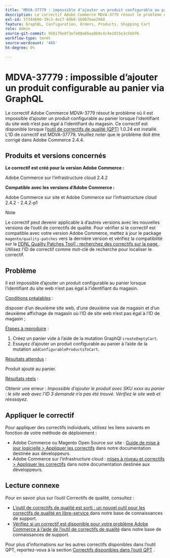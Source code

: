 ```yaml
---
title: 'MDVA-37779 : impossible d’ajouter un produit configurable au panier via GraphQL'
description: Le correctif Adobe Commerce MDVA-3779 résout le problème où il est impossible d’ajouter un produit configurable au panier lorsque l’identifiant du site web n’est pas égal à l’identifiant du magasin. Ce correctif est disponible lorsque l’[outil de correctifs de qualité (QPT)](/help/announcements/adobe-commerce-announcements/magento-quality-patches-released-new-tool-to-self-serve-quality-patches.md) 1.0.24 est installé. L’ID de correctif est MDVA-37779. Veuillez noter que le problème doit être corrigé dans Adobe Commerce 2.4.4. 
exl-id: 5f344896-39c3-4e17-89b8-1b987bae2968
feature: GraphQL, Configuration, Orders, Products, Shopping Cart
role: Admin
source-git-commit: 958179e0f3efe08e65ea8b0c4c4e1015e3c5bb76
workflow-type: tm+mt
source-wordcount: '465'
ht-degree: 0%

---
```


# MDVA-37779 : impossible d’ajouter un produit configurable au panier via GraphQL

Le correctif Adobe Commerce MDVA-3779 résout le problème où il est impossible d’ajouter un produit configurable au panier lorsque l’identifiant du site web n’est pas égal à l’identifiant du magasin. Ce correctif est disponible lorsque l’[outil de correctifs de qualité (QPT)](/help/announcements/adobe-commerce-announcements/magento-quality-patches-released-new-tool-to-self-serve-quality-patches.md) 1.0.24 est installé. L’ID de correctif est MDVA-37779. Veuillez noter que le problème doit être corrigé dans Adobe Commerce 2.4.4.

## Produits et versions concernés

**Le correctif est créé pour la version Adobe Commerce :**

Adobe Commerce sur l’infrastructure cloud 2.4.2

**Compatible avec les versions d’Adobe Commerce :**

Adobe Commerce sur site et Adobe Commerce sur l’infrastructure cloud 2.4.2 - 2.4.2-p1

>[!NOTE]
>
>Le correctif peut devenir applicable à d’autres versions avec les nouvelles versions de l’outil de correctifs de qualité. Pour vérifier si le correctif est compatible avec votre version Adobe Commerce, mettez à jour le package `magento/quality-patches` vers la dernière version et vérifiez la compatibilité sur la [[!DNL Quality Patches Tool] : recherchez des correctifs sur la page ](https://devdocs.magento.com/quality-patches/tool.html#patch-grid). Utilisez l’ID de correctif comme mot-clé de recherche pour localiser le correctif.

## Problème

Il est impossible d’ajouter un produit configurable au panier lorsque l’identifiant du site web n’est pas égal à l’identifiant du magasin.

<u>Conditions préalables</u> :

disposer d’un deuxième site web, d’une deuxième vue de magasin et d’un deuxième affichage de magasin où l’ID de site web n’est pas égal à l’ID de magasin ;

<u>Étapes à reproduire</u> :

1. Créez un panier vide à l’aide de la mutation GraphQl `createEmptyCart`.
1. Essayez d’ajouter un produit configurable au panier à l’aide de la mutation `addConfigurableProductsToCart`.

<u>Résultats attendus</u> :

Produit ajouté au panier.

<u>Résultats réels</u> :

Obtenir une erreur : *Impossible d’ajouter le produit avec SKU xxxx au panier : le site web avec l’ID 3 demandé n’a pas été trouvé. Vérifiez le site web et réessayez.*

## Appliquer le correctif

Pour appliquer des correctifs individuels, utilisez les liens suivants en fonction de votre méthode de déploiement :

* Adobe Commerce ou Magento Open Source sur site : [Guide de mise à jour logicielle > Appliquer les correctifs](https://devdocs.magento.com/guides/v2.4/comp-mgr/patching/mqp.html) dans notre documentation destinée aux développeurs.
* Adobe Commerce sur l’infrastructure cloud : [mises à niveau et correctifs > Appliquer les correctifs](https://devdocs.magento.com/cloud/project/project-patch.html) dans notre documentation destinée aux développeurs.


## Lecture connexe

Pour en savoir plus sur l’outil Correctifs de qualité, consultez :

* [ L’outil de correctifs de qualité est sorti : un nouvel outil pour les correctifs de qualité en libre-service ](/help/announcements/adobe-commerce-announcements/magento-quality-patches-released-new-tool-to-self-serve-quality-patches.md) dans notre base de connaissances de support.
* [Vérifiez si un correctif est disponible pour votre problème Adobe Commerce à l’aide de l’outil de correctifs de qualité](/help/support-tools/patches-available-in-qpt-tool/check-patch-for-magento-issue-with-magento-quality-patches.md) dans notre base de connaissances de support.

Pour plus d’informations sur les autres correctifs disponibles dans l’outil QPT, reportez-vous à la section [Correctifs disponibles dans l’outil QPT](https://support.magento.com/hc/en-us/sections/360010506631-Patches-available-in-QPT-tool-) .
